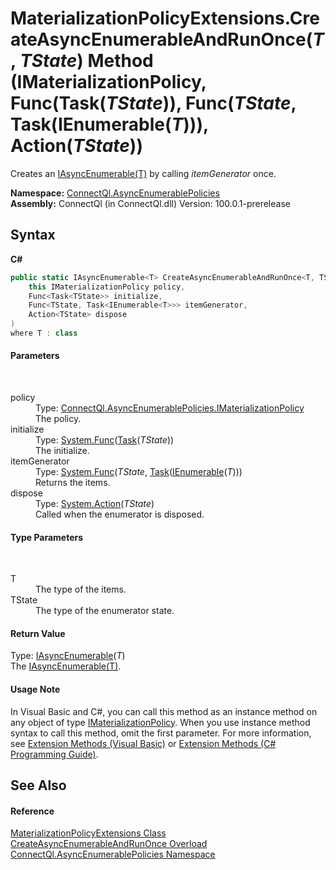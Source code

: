 # MaterializationPolicyExtensions.CreateAsyncEnumerableAndRunOnce(*T*, *TState*) Method (IMaterializationPolicy, Func(Task(*TState*)), Func(*TState*, Task(IEnumerable(*T*))), Action(*TState*))
 

Creates an <a href="T_ConnectQl_AsyncEnumerables_IAsyncEnumerable_1">IAsyncEnumerable(T)</a> by calling *itemGenerator* once.

**Namespace:**&nbsp;<a href="N_ConnectQl_AsyncEnumerablePolicies">ConnectQl.AsyncEnumerablePolicies</a><br />**Assembly:**&nbsp;ConnectQl (in ConnectQl.dll) Version: 100.0.1-prerelease

## Syntax

**C#**<br />
``` C#
public static IAsyncEnumerable<T> CreateAsyncEnumerableAndRunOnce<T, TState>(
	this IMaterializationPolicy policy,
	Func<Task<TState>> initialize,
	Func<TState, Task<IEnumerable<T>>> itemGenerator,
	Action<TState> dispose
)
where T : class

```


#### Parameters
&nbsp;<dl><dt>policy</dt><dd>Type: <a href="T_ConnectQl_AsyncEnumerablePolicies_IMaterializationPolicy">ConnectQl.AsyncEnumerablePolicies.IMaterializationPolicy</a><br />The policy.</dd><dt>initialize</dt><dd>Type: <a href="http://msdn2.microsoft.com/en-us/library/bb534960" target="_blank">System.Func</a>(<a href="http://msdn2.microsoft.com/en-us/library/dd321424" target="_blank">Task</a>(*TState*))<br />The initialize.</dd><dt>itemGenerator</dt><dd>Type: <a href="http://msdn2.microsoft.com/en-us/library/bb549151" target="_blank">System.Func</a>(*TState*, <a href="http://msdn2.microsoft.com/en-us/library/dd321424" target="_blank">Task</a>(<a href="http://msdn2.microsoft.com/en-us/library/9eekhta0" target="_blank">IEnumerable</a>(*T*)))<br />Returns the items.</dd><dt>dispose</dt><dd>Type: <a href="http://msdn2.microsoft.com/en-us/library/018hxwa8" target="_blank">System.Action</a>(*TState*)<br />Called when the enumerator is disposed.</dd></dl>

#### Type Parameters
&nbsp;<dl><dt>T</dt><dd>The type of the items.</dd><dt>TState</dt><dd>The type of the enumerator state.</dd></dl>

#### Return Value
Type: <a href="T_ConnectQl_AsyncEnumerables_IAsyncEnumerable_1">IAsyncEnumerable</a>(*T*)<br />The <a href="T_ConnectQl_AsyncEnumerables_IAsyncEnumerable_1">IAsyncEnumerable(T)</a>.

#### Usage Note
In Visual Basic and C#, you can call this method as an instance method on any object of type <a href="T_ConnectQl_AsyncEnumerablePolicies_IMaterializationPolicy">IMaterializationPolicy</a>. When you use instance method syntax to call this method, omit the first parameter. For more information, see <a href="http://msdn.microsoft.com/en-us/library/bb384936.aspx">Extension Methods (Visual Basic)</a> or <a href="http://msdn.microsoft.com/en-us/library/bb383977.aspx">Extension Methods (C# Programming Guide)</a>.

## See Also


#### Reference
<a href="T_ConnectQl_AsyncEnumerablePolicies_MaterializationPolicyExtensions">MaterializationPolicyExtensions Class</a><br /><a href="Overload_ConnectQl_AsyncEnumerablePolicies_MaterializationPolicyExtensions_CreateAsyncEnumerableAndRunOnce">CreateAsyncEnumerableAndRunOnce Overload</a><br /><a href="N_ConnectQl_AsyncEnumerablePolicies">ConnectQl.AsyncEnumerablePolicies Namespace</a><br />